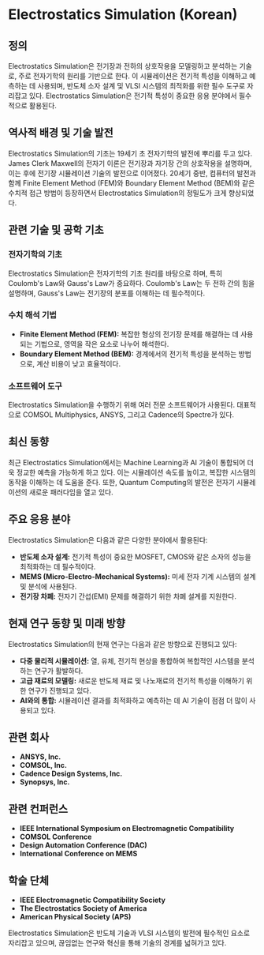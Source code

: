 # Electrostatics Simulation (Korean)

## 정의

Electrostatics Simulation은 전기장과 전하의 상호작용을 모델링하고 분석하는 기술로, 주로 전자기학의 원리를 기반으로 한다. 이 시뮬레이션은 전기적 특성을 이해하고 예측하는 데 사용되며, 반도체 소자 설계 및 VLSI 시스템의 최적화를 위한 필수 도구로 자리잡고 있다. Electrostatics Simulation은 전기적 특성이 중요한 응용 분야에서 필수적으로 활용된다.

## 역사적 배경 및 기술 발전

Electrostatics Simulation의 기초는 19세기 초 전자기학의 발전에 뿌리를 두고 있다. James Clerk Maxwell의 전자기 이론은 전기장과 자기장 간의 상호작용을 설명하며, 이는 후에 전기장 시뮬레이션 기술의 발전으로 이어졌다. 20세기 중반, 컴퓨터의 발전과 함께 Finite Element Method (FEM)와 Boundary Element Method (BEM)와 같은 수치적 접근 방법이 등장하면서 Electrostatics Simulation의 정밀도가 크게 향상되었다.

## 관련 기술 및 공학 기초

### 전자기학의 기초

Electrostatics Simulation은 전자기학의 기초 원리를 바탕으로 하며, 특히 Coulomb's Law와 Gauss's Law가 중요하다. Coulomb's Law는 두 전하 간의 힘을 설명하며, Gauss's Law는 전기장의 분포를 이해하는 데 필수적이다.

### 수치 해석 기법

- **Finite Element Method (FEM):** 복잡한 형상의 전기장 문제를 해결하는 데 사용되는 기법으로, 영역을 작은 요소로 나누어 해석한다.
- **Boundary Element Method (BEM):** 경계에서의 전기적 특성을 분석하는 방법으로, 계산 비용이 낮고 효율적이다.

### 소프트웨어 도구

Electrostatics Simulation을 수행하기 위해 여러 전문 소프트웨어가 사용된다. 대표적으로 COMSOL Multiphysics, ANSYS, 그리고 Cadence의 Spectre가 있다.

## 최신 동향

최근 Electrostatics Simulation에서는 Machine Learning과 AI 기술이 통합되어 더욱 정교한 예측을 가능하게 하고 있다. 이는 시뮬레이션 속도를 높이고, 복잡한 시스템의 동작을 이해하는 데 도움을 준다. 또한, Quantum Computing의 발전은 전자기 시뮬레이션의 새로운 패러다임을 열고 있다.

## 주요 응용 분야

Electrostatics Simulation은 다음과 같은 다양한 분야에서 활용된다:

- **반도체 소자 설계:** 전기적 특성이 중요한 MOSFET, CMOS와 같은 소자의 성능을 최적화하는 데 필수적이다.
- **MEMS (Micro-Electro-Mechanical Systems):** 미세 전자 기계 시스템의 설계 및 분석에 사용된다.
- **전기장 차폐:** 전자기 간섭(EMI) 문제를 해결하기 위한 차폐 설계를 지원한다.

## 현재 연구 동향 및 미래 방향

Electrostatics Simulation의 현재 연구는 다음과 같은 방향으로 진행되고 있다:

- **다중 물리적 시뮬레이션:** 열, 유체, 전기적 현상을 통합하여 복합적인 시스템을 분석하는 연구가 활발하다.
- **고급 재료의 모델링:** 새로운 반도체 재료 및 나노재료의 전기적 특성을 이해하기 위한 연구가 진행되고 있다.
- **AI와의 통합:** 시뮬레이션 결과를 최적화하고 예측하는 데 AI 기술이 점점 더 많이 사용되고 있다.

## 관련 회사

- **ANSYS, Inc.**
- **COMSOL, Inc.**
- **Cadence Design Systems, Inc.**
- **Synopsys, Inc.**

## 관련 컨퍼런스

- **IEEE International Symposium on Electromagnetic Compatibility**
- **COMSOL Conference**
- **Design Automation Conference (DAC)**
- **International Conference on MEMS**

## 학술 단체

- **IEEE Electromagnetic Compatibility Society**
- **The Electrostatics Society of America**
- **American Physical Society (APS)**

Electrostatics Simulation은 반도체 기술과 VLSI 시스템의 발전에 필수적인 요소로 자리잡고 있으며, 끊임없는 연구와 혁신을 통해 기술의 경계를 넓혀가고 있다.